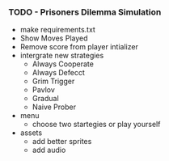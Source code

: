 ### TODO - Prisoners Dilemma Simulation 

- make requirements.txt
- Show Moves Played 
- Remove score from player intializer
- intergrate new strategies 
    - Always Cooperate
    - Always Defecct
    - Grim Trigger
    - Pavlov 
    - Gradual
    - Naive Prober 
- menu 
    - choose two startegies or play yourself
- assets 
    - add better sprites
    - add audio 

